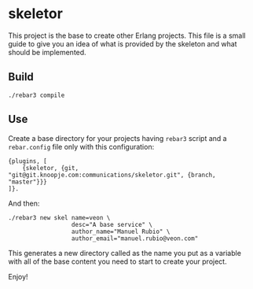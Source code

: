 skeletor
=====

This project is the base to create other Erlang projects. This file is a small guide to give you an idea of what is provided by the skeleton and what should be implemented.

Build
-----

```
./rebar3 compile
```

Use
---

Create a base directory for your projects having `rebar3` script and a `rebar.config` file only with this configuration:

```
{plugins, [
    {skeletor, {git, "git@git.knoopje.com:communications/skeletor.git", {branch, "master"}}}
]}.
```

And then:

```
./rebar3 new skel name=veon \
                  desc="A base service" \
                  author_name="Manuel Rubio" \
                  author_email="manuel.rubio@veon.com"
```

This generates a new directory called as the name you put as a variable with all of the base content you need to start to create your project.

Enjoy!

